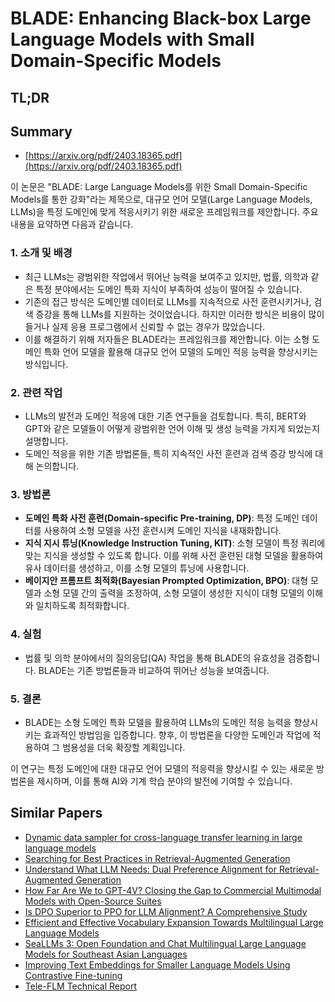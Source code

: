 # BLADE: Enhancing Black-box Large Language Models with Small Domain-Specific Models
## TL;DR
## Summary
- [https://arxiv.org/pdf/2403.18365.pdf](https://arxiv.org/pdf/2403.18365.pdf)

이 논문은 "BLADE: Large Language Models를 위한 Small Domain-Specific Models를 통한 강화"라는 제목으로, 대규모 언어 모델(Large Language Models, LLMs)을 특정 도메인에 맞게 적응시키기 위한 새로운 프레임워크를 제안합니다. 주요 내용을 요약하면 다음과 같습니다.

### 1. 소개 및 배경
- 최근 LLMs는 광범위한 작업에서 뛰어난 능력을 보여주고 있지만, 법률, 의학과 같은 특정 분야에서는 도메인 특화 지식이 부족하여 성능이 떨어질 수 있습니다.
- 기존의 접근 방식은 도메인별 데이터로 LLMs를 지속적으로 사전 훈련시키거나, 검색 증강을 통해 LLMs를 지원하는 것이었습니다. 하지만 이러한 방식은 비용이 많이 들거나 실제 응용 프로그램에서 신뢰할 수 없는 경우가 많았습니다.
- 이를 해결하기 위해 저자들은 BLADE라는 프레임워크를 제안합니다. 이는 소형 도메인 특화 언어 모델을 활용해 대규모 언어 모델의 도메인 적응 능력을 향상시키는 방식입니다.

### 2. 관련 작업
- LLMs의 발전과 도메인 적응에 대한 기존 연구들을 검토합니다. 특히, BERT와 GPT와 같은 모델들이 어떻게 광범위한 언어 이해 및 생성 능력을 가지게 되었는지 설명합니다.
- 도메인 적응을 위한 기존 방법론들, 특히 지속적인 사전 훈련과 검색 증강 방식에 대해 논의합니다.

### 3. 방법론
- **도메인 특화 사전 훈련(Domain-specific Pre-training, DP)**: 특정 도메인 데이터를 사용하여 소형 모델을 사전 훈련시켜 도메인 지식을 내재화합니다.
- **지식 지시 튜닝(Knowledge Instruction Tuning, KIT)**: 소형 모델이 특정 쿼리에 맞는 지식을 생성할 수 있도록 합니다. 이를 위해 사전 훈련된 대형 모델을 활용하여 유사 데이터를 생성하고, 이를 소형 모델의 튜닝에 사용합니다.
- **베이지안 프롬프트 최적화(Bayesian Prompted Optimization, BPO)**: 대형 모델과 소형 모델 간의 출력을 조정하여, 소형 모델이 생성한 지식이 대형 모델의 이해와 일치하도록 최적화합니다.

### 4. 실험
- 법률 및 의학 분야에서의 질의응답(QA) 작업을 통해 BLADE의 유효성을 검증합니다. BLADE는 기존 방법론들과 비교하여 뛰어난 성능을 보여줍니다.

### 5. 결론
- BLADE는 소형 도메인 특화 모델을 활용하여 LLMs의 도메인 적응 능력을 향상시키는 효과적인 방법임을 입증합니다. 향후, 이 방법론을 다양한 도메인과 작업에 적용하여 그 범용성을 더욱 확장할 계획입니다.

이 연구는 특정 도메인에 대한 대규모 언어 모델의 적응력을 향상시킬 수 있는 새로운 방법론을 제시하며, 이를 통해 AI와 기계 학습 분야의 발전에 기여할 수 있습니다.

## Similar Papers
- [Dynamic data sampler for cross-language transfer learning in large language models](2405.10626.md)
- [Searching for Best Practices in Retrieval-Augmented Generation](2407.01219.md)
- [Understand What LLM Needs: Dual Preference Alignment for Retrieval-Augmented Generation](2406.18676.md)
- [How Far Are We to GPT-4V? Closing the Gap to Commercial Multimodal Models with Open-Source Suites](2404.16821.md)
- [Is DPO Superior to PPO for LLM Alignment? A Comprehensive Study](2404.10719.md)
- [Efficient and Effective Vocabulary Expansion Towards Multilingual Large Language Models](2402.14714.md)
- [SeaLLMs 3: Open Foundation and Chat Multilingual Large Language Models for Southeast Asian Languages](2407.19672.md)
- [Improving Text Embeddings for Smaller Language Models Using Contrastive Fine-tuning](2408.00690.md)
- [Tele-FLM Technical Report](2404.16645.md)
